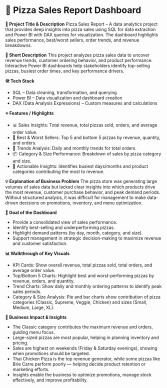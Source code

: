 # 🍕 Pizza Sales Report Dashboard

**📌 Project Title & Description**
Pizza Sales Report – A data analytics project that provides deep insights into pizza sales using SQL for data extraction and Power BI with DAX queries for visualization. The dashboard highlights sales performance, best/worst sellers, order trends, and revenue breakdowns.

**📝 Short Description**
This project analyzes pizza sales data to uncover revenue trends, customer ordering behavior, and product performance. Interactive Power BI dashboards help stakeholders identify top-selling pizzas, busiest order times, and key performance drivers.

**🛠 Tech Stack**

* SQL – Data cleaning, transformation, and querying
* Power BI – Data visualization and dashboard creation
* DAX (Data Analysis Expressions) – Custom measures and calculations

**⭐ Features / Highlights**

* 📊 Sales Insights: Total revenue, total pizzas sold, orders, and average order value.
* 🍕 Best & Worst Sellers: Top 5 and bottom 5 pizzas by revenue, quantity, and orders.
* 📅 Trends Analysis: Daily and monthly trends for total orders.
* 📦 Category & Size Performance: Breakdown of sales by pizza category and size.
* 🎯 Actionable Insights: Identifies busiest days/months and product categories contributing the most to revenue.

**💡 Explanation of Business Problem**
The pizza store was generating large volumes of sales data but lacked clear insights into which products drive the most revenue, customer purchase behavior, and peak demand periods. Without structured analysis, it was difficult for management to make data-driven decisions on promotions, inventory, and menu optimization.

**🎯 Goal of the Dashboard**

* Provide a consolidated view of sales performance.
* Identify best-selling and underperforming pizzas.
* Highlight demand patterns (by day, month, category, and size).
* Support management in strategic decision-making to maximize revenue and customer satisfaction.

**📊 Walkthrough of Key Visuals**

* KPI Cards: Show overall revenue, total pizzas sold, total orders, and average order value.
* Top/Bottom 5 Charts: Highlight best and worst-performing pizzas by revenue, orders, and quantity.
* Trend Charts: Show daily and monthly ordering patterns to identify peak sales periods.
* Category & Size Analysis: Pie and bar charts show contribution of pizza categories (Classic, Supreme, Veggie, Chicken) and sizes (Small, Medium, Large, XL).

**🚀 Business Impact & Insights**

* The Classic category contributes the maximum revenue and orders, guiding menu focus.
* Large-sized pizzas are most popular, helping in planning inventory and pricing.
* Sales are highest on weekends (Friday & Saturday evenings), showing when promotions should be targeted.
* Thai Chicken Pizza is the top revenue generator, while some pizzas like Brie Carre perform poorly — helping decide product retention or marketing efforts.
* Insights enable the business to optimize promotions, manage stock effectively, and improve profitability.

